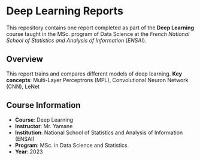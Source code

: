 # Deep Learning Reports

This repository contains one report completed as part of the **Deep Learning** course taught in the MSc. program of Data Science at the *French National School of Statistics and Analysis of Information* (*ENSAI*).

## Overview

This report trains and compares different models of deep learning.
**Key concepts**: Multi-Layer Perceptrons (MPL), Convolutional Neuron Network (CNN), LeNet

## Course Information
- **Course**: Deep Learning
- **Instructor**: Mr. Yamane
- **Institution**: National School of Statistics and Analysis of Information (ENSAI)
- **Program**: MSc. in Data Science and Statistics
- **Year**: 2023
